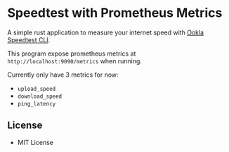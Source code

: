 # Speedtest with Prometheus Metrics

A simple rust application to measure your internet speed with [Ookla Speedtest CLI](https://www.speedtest.net/apps/cli).

This program expose prometheus metrics at `http://localhost:9090/metrics` when running.

Currently only have 3 metrics for now:

- `upload_speed`
- `download_speed`
- `ping_latency`

## License

- MIT License
